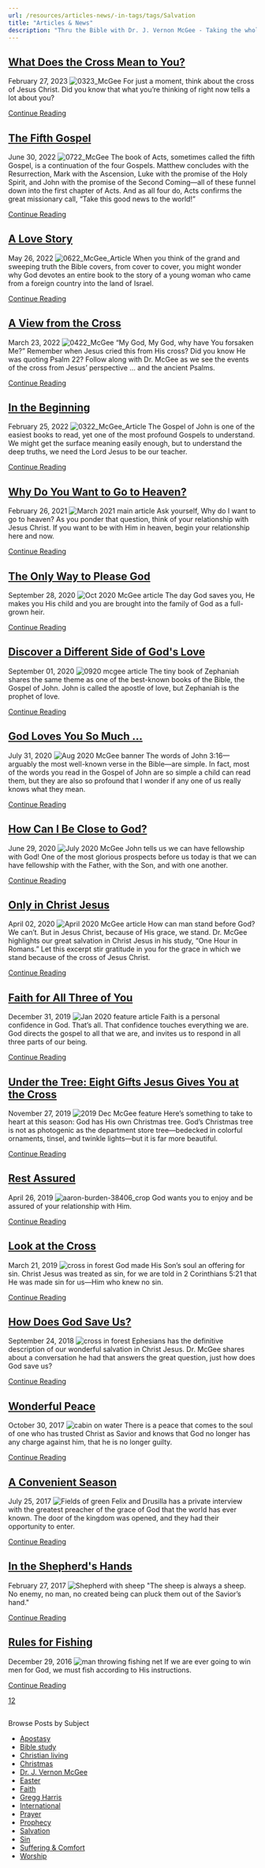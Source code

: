 ```yaml
---
url: /resources/articles-news/-in-tags/tags/Salvation
title: "Articles & News"
description: "Thru the Bible with Dr. J. Vernon McGee - Taking the whole Word to the whole world"
---
```







## [What Does the Cross Mean to You?](../../features/2023/02/28/what-does-the-cross-mean-to-you)


February 27, 2023
![](https://ttb.org/images/default-source/features-and-news/0323_mcgee51da3a3b-65de-4c80-be8a-8ec7cac71b86.jpg?sfvrsn=b8931816_1 "0323_McGee")
For just a moment, think about the cross of Jesus Christ. Did you know that what you’re thinking of right now tells a lot about you?


[Continue Reading](../../features/2023/02/28/what-does-the-cross-mean-to-you)




## [The Fifth Gospel](../../features/2022/06/30/the-fifth-gospel)


June 30, 2022
![](https://ttb.org/images/default-source/features-and-news/0722_mcgee4d19680d-e04f-42b7-9423-9f0900da3d23.jpg?sfvrsn=1a6e1816_1 "0722_McGee")
The book of Acts, sometimes called the fifth Gospel, is a continuation of the four Gospels. Matthew concludes with the Resurrection, Mark with the Ascension, Luke with the promise of the Holy Spirit, and John with the promise of the Second Coming—all of these funnel down into the first chapter of Acts. And as all four do, Acts confirms the great missionary call, “Take this good news to the world!”


[Continue Reading](../../features/2022/06/30/the-fifth-gospel)




## [A Love Story](../../features/2022/05/26/a-love-story)


May 26, 2022
![](https://ttb.org/images/default-source/features-and-news/0622_mcgee_article8c4c9717-37f7-45ce-a25e-7dd929ea6da4.jpg?sfvrsn=57e1816_1 "0622_McGee_Article")
When you think of the grand and sweeping truth the Bible covers, from cover to cover, you might wonder why God devotes an entire book to the story of a young woman who came from a foreign country into the land of Israel.


[Continue Reading](../../features/2022/05/26/a-love-story)




## [A View from the Cross](../../features/2022/03/23/a-view-from-the-cross)


March 23, 2022
![](https://ttb.org/images/default-source/features-and-news/0422_mcgeeb9c47a06-5e90-4a25-9fe1-34e28d6717fc.jpg?sfvrsn=bd0a1816_1 "0422_McGee")
“My God, My God, why have You forsaken Me?”
Remember when Jesus cried this from His cross? Did you know He was quoting Psalm 22? Follow along with Dr. McGee as we see the events of the cross from Jesus’ perspective … and the ancient Psalms.


[Continue Reading](../../features/2022/03/23/a-view-from-the-cross)




## [In the Beginning](../../features/2022/02/25/in-the-beginning)


February 25, 2022
![](https://ttb.org/images/default-source/features-and-news/0322_mcgee_article2bfcb5f9-cfb9-4ab0-bf46-059da197579e.jpg?sfvrsn=88101816_1 "0322_McGee_Article")
The Gospel of John is one of the easiest books to read, yet one of the most profound Gospels to understand. We might get the surface meaning easily enough, but to understand the deep truths, we need the Lord Jesus to be our teacher.


[Continue Reading](../../features/2022/02/25/in-the-beginning)




## [Why Do You Want to Go to Heaven?](../../features/2021/02/26/why-do-you-want-to-go-to-heaven)


February 26, 2021
![](https://ttb.org/images/default-source/features-and-news/march-2021-main-articleaad9ef63-2178-479c-b209-f62a434d4770.jpg?sfvrsn=7cb41f16_1 "March 2021 main article")
Ask yourself, Why do I want to go to heaven? As you ponder that question, think of your relationship with Jesus Christ. If you want to be with Him in heaven, begin your relationship here and now.


[Continue Reading](../../features/2021/02/26/why-do-you-want-to-go-to-heaven)




## [The Only Way to Please God](../../features/2020/09/28/the-only-way-to-please-god)


September 28, 2020
![](https://ttb.org/images/default-source/features-and-news/oct-2020-mcgee-articleeb5f25de-391d-4217-80d2-189e8ad985d7.jpg?sfvrsn=c7721f16_1 "Oct 2020 McGee article")
The day God saves you, He makes you His child and you are brought into the family of God as a full-grown heir.


[Continue Reading](../../features/2020/09/28/the-only-way-to-please-god)




## [Discover a Different Side of God's Love](../../features/2020/09/01/discover-a-different-side-of-god's-love)


September 01, 2020
![](https://ttb.org/images/default-source/features-and-news/0920-mcgee-article7cc4a000-e0f3-4178-a07b-880fdd8b95d5.jpg?sfvrsn=68781f16_1 "0920 mcgee article")
The tiny book of Zephaniah shares the same theme as one of the best-known books of the Bible, the Gospel of John. John is called the apostle of love, but Zephaniah is the prophet of love.


[Continue Reading](../../features/2020/09/01/discover-a-different-side-of-god's-love)




## [God Loves You So Much …](../../features/2020/07/31/god-loves-you-so-much)


July 31, 2020
![](https://ttb.org/images/default-source/features-and-news/aug-2020-mcgee-bannerd09ed348-de5c-4461-9912-31683d7dc8a5.jpg?sfvrsn=3c151f16_1 "Aug 2020 McGee banner")
The words of John 3:16—arguably the most well-known verse in the Bible—are simple. In fact, most of the words you read in the Gospel of John are so simple a child can read them, but they are also so profound that I wonder if any one of us really knows what they mean.


[Continue Reading](../../features/2020/07/31/god-loves-you-so-much)




## [How Can I Be Close to God?](../../features/2020/06/29/how-can-i-be-close-to-god)


June 29, 2020
![](https://ttb.org/images/default-source/features-and-news/july-2020-mcgeea38533d4-0fe8-4557-a313-f198e15052d8.jpg?sfvrsn=e6251f16_1 "July 2020 McGee")
John tells us we can have fellowship with God! One of the most glorious prospects before us today is that we can have fellowship with the Father, with the Son, and with one another.


[Continue Reading](../../features/2020/06/29/how-can-i-be-close-to-god)




## [Only in Christ Jesus](../../features/2020/04/03/only-in-christ-jesus)


April 02, 2020
![April 2020 McGee article](https://ttb.org/images/default-source/Features-and-News/april-2020-mcgee-article.jpg?sfvrsn=e6d91e16_0 "April 2020 McGee article")
How can man stand before God? We can’t. But in Jesus Christ, because of His grace, we stand. Dr. McGee highlights our great salvation in Christ Jesus in his study, “One Hour in Romans.” Let this excerpt stir gratitude in you for the grace in which we stand because of the cross of Jesus Christ. 


[Continue Reading](../../features/2020/04/03/only-in-christ-jesus)




## [Faith for All Three of You](../../features/2019/12/31/faith-for-all-three-of-you)


December 31, 2019
![Jan 2020 feature article](https://ttb.org/images/default-source/Features-and-News/jan-2020-feature-article.jpg?sfvrsn=b28d1e16_0 "Jan 2020 feature article")
Faith is a personal confidence in God. That’s all. That confidence touches everything we are. God directs the gospel to all that we are, and invites us to respond in all three parts of our being. 


[Continue Reading](../../features/2019/12/31/faith-for-all-three-of-you)




## [Under the Tree: Eight Gifts Jesus Gives You at the Cross](../../features/2019/11/27/under-the-tree-eight-gifts-jesus-gives-you-at-the-cross)


November 27, 2019
![2019 Dec McGee feature](https://ttb.org/images/default-source/Features-and-News/2019-dec-mcgee-feature.jpg?sfvrsn=449b1e16_0 "2019 Dec McGee feature")
Here’s something to take to heart at this season: God has His own Christmas tree. God’s Christmas tree is not as photogenic as the department store tree—bedecked in colorful ornaments, tinsel, and twinkle lights—but it is far more beautiful. 


[Continue Reading](../../features/2019/11/27/under-the-tree-eight-gifts-jesus-gives-you-at-the-cross)




## [Rest Assured](../../features/2019/04/26/rest-assured)


April 26, 2019
![aaron-burden-38406_crop](https://ttb.org/images/default-source/default-album/aaron-burden-38406_crop.jpg?sfvrsn=8701e16_0 "aaron-burden-38406_crop")
God wants you to enjoy and be assured of your relationship with Him.


[Continue Reading](../../features/2019/04/26/rest-assured)




## [Look at the Cross](../../features/2019/03/22/look-at-the-cross)


March 21, 2019
![cross in forest](https://ttb.org/images/default-source/Features-and-News/cross-in-forest.jpg?sfvrsn=c4cd1d16_0 "cross in forest")
God made His Son’s soul an offering for sin. Christ Jesus was treated as sin, for we are told in 2 Corinthians 5:21 that He was made sin for us—Him who knew no sin.


[Continue Reading](../../features/2019/03/22/look-at-the-cross)




## [How Does God Save Us?](../../features/2018/09/24/how-does-god-save-us)


September 24, 2018
![cross in forest](https://ttb.org/images/default-source/Features-and-News/cross-in-forest.jpg?sfvrsn=c4cd1d16_0 "cross in forest")
Ephesians has the definitive description of our wonderful salvation in Christ Jesus. Dr. McGee shares about a conversation he had that answers the great question, just how does God save us? 


[Continue Reading](../../features/2018/09/24/how-does-god-save-us)




## [Wonderful Peace](../../features/2017/10/30/wonderful-peace)


October 30, 2017
![cabin on water](https://ttb.org/images/default-source/Features-and-News/cabin-on-water.jpg?sfvrsn=5a751d16_0 "cabin on water")
There is a peace that comes to the soul of one who has trusted Christ as Savior and knows that God no longer has any charge against him, that he is no longer guilty. 


[Continue Reading](../../features/2017/10/30/wonderful-peace)




## [A Convenient Season](../../features/2017/07/25/a-convenient-season)


July 25, 2017
![Fields of green](https://ttb.org/images/default-source/Features-and-News/fields-of-green.jpg?sfvrsn=94081d16_0 "Fields of green")
Felix and Drusilla has a private interview with the greatest preacher of the grace of God that the world has ever known. The door of the kingdom was opened, and they had their opportunity to enter. 


[Continue Reading](../../features/2017/07/25/a-convenient-season)




## [In the Shepherd's Hands](../../features/2017/02/27/in-the-shepherd's-hands)


February 27, 2017
![Shepherd with sheep](https://ttb.org/images/default-source/Features-and-News/shepherd-with-sheep.jpg?sfvrsn=fc41c16_0 "Shepherd with sheep")
"The sheep is always a sheep. No enemy, no man, no created being can pluck them out of the Savior’s hand."


[Continue Reading](../../features/2017/02/27/in-the-shepherd's-hands)




## [Rules for Fishing](../../features/2016/12/29/rules-for-fishing)


December 29, 2016
![](https://ttb.org/images/default-source/Features-and-News/fishing.jpg?sfvrsn=5cc1c16_2 "man throwing fishing net")
If we are ever going to win men for God, we must fish according to His instructions.


[Continue Reading](../../features/2016/12/29/rules-for-fishing)





[1](https://ttb.org/resources/articles-news)[2](https://ttb.org/resources/articles-news/page/2)





## 
 Browse Posts by Subject


* [Apostasy](/resources/articles-news/-in-tags/tags/Apostasy)
* [Bible study](/resources/articles-news/-in-tags/tags/Bible-study)
* [Christian living](/resources/articles-news/-in-tags/tags/Christian-living)
* [Christmas](/resources/articles-news/-in-tags/tags/Christmas)
* [Dr. J. Vernon McGee](/resources/articles-news/-in-tags/tags/Dr-J-Vernon-McGee)
* [Easter](/resources/articles-news/-in-tags/tags/easter)
* [Faith](/resources/articles-news/-in-tags/tags/Faith)
* [Gregg Harris](/resources/articles-news/-in-tags/tags/Gregg-Harris)
* [International](/resources/articles-news/-in-tags/tags/International)
* [Prayer](/resources/articles-news/-in-tags/tags/prayer)
* [Prophecy](/resources/articles-news/-in-tags/tags/Prophecy)
* [Salvation](/resources/articles-news/-in-tags/tags/Salvation)
* [Sin](/resources/articles-news/-in-tags/tags/sin)
* [Suffering & Comfort](/resources/articles-news/-in-tags/tags/Suffering-Comfort)
* [Worship](/resources/articles-news/-in-tags/tags/worship)






